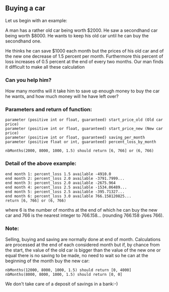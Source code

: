 ## Buying a car
Let us begin with an example:

A man has a rather old car being worth $2000. He saw a secondhand car being worth $8000. He wants to keep his old car until he can buy the secondhand one.

He thinks he can save $1000 each month but the prices of his old car and of the new one decrease of 1.5 percent per month. Furthermore this percent of loss increases of 0.5 percent at the end of every two months. Our man finds it difficult to make all these calculation

### Can you help him?
How many months will it take him to save up enough money to buy the car he wants, and how much money will he have left over?

### Parameters and return of function:

    parameter (positive int or float, guaranteed) start_price_old (Old car price)
    parameter (positive int or float, guaranteed) start_price_new (New car price)
    parameter (positive int or float, guaranteed) saving_per_month 
    parameter (positive float or int, guaranteed) percent_loss_by_month
    
    nbMonths(2000, 8000, 1000, 1.5) should return [6, 766] or (6, 766)

### Detail of the above example:

    end month 1: percent_loss 1.5 available -4910.0
    end month 2: percent_loss 2.0 available -3791.7999...
    end month 3: percent_loss 2.0 available -2675.964
    end month 4: percent_loss 2.5 available -1534.06489...
    end month 5: percent_loss 2.5 available -395.71327...
    end month 6: percent_loss 3.0 available 766.158120825...
    return [6, 766] or (6, 766)

where 6 is the number of months at the end of which he can buy the new car and 766 is the nearest integer to 766.158... (rounding 766.158 gives 766).

### Note:

Selling, buying and saving are normally done at end of month. Calculations are processed at the end of each considered month but if, by chance from the start, the value of the old car is bigger than the value of the new one or equal there is no saving to be made, no need to wait so he can at the beginning of the month buy the new car:

    nbMonths(12000, 8000, 1000, 1.5) should return [0, 4000]
    nbMonths(8000, 8000, 1000, 1.5) should return [0, 0]

We don't take care of a deposit of savings in a bank:-)
